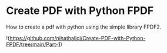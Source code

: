 # Create PDF with Python FPDF

How to create a pdf with python using the simple library FPDF2. 

!(https://github.com/nihathalici/Create-PDF-with-Python-FPDF/tree/main/Part-1)
